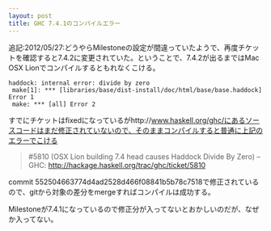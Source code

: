 ```yaml
---
layout: post
title: GHC 7.4.1のコンパイルエラー
---
```

追記:2012/05/27:どうやらMilestoneの設定が間違っていたようで、再度チケットを確認すると7.4.2に変更されていた。ということで、7.4.2が出るまではMac OSX Lionでコンパイルするともれなくこける。

    haddock: internal error: divide by zero
     make[1]: *** [libraries/base/dist-install/doc/html/base/base.haddock] Error 1
     make: *** [all] Error 2

すでにチケットはfixedになっているがhttp://www.haskell.org/ghc/にあるソースコードはまだ修正されていないので、そのままコンパイルすると普通に上記のエラーでこける

>\#5810 (OSX Lion building 7.4 head causes Haddock Divide By Zero) – GHC:
>http://hackage.haskell.org/trac/ghc/ticket/5810

commit 552504663774d4ad2528d466f08841b5b78c7518で修正されているので、gitから対象の差分をmergeすればコンパイルは成功する。

Milestoneが7.4.1になっているので修正分が入ってないとおかしいのだが、なぜか入ってない。
